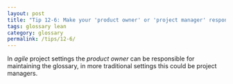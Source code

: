 ```yaml
---
layout: post
title: "Tip 12-6: Make your 'product owner' or 'project manager' responsible for the glossary"
tags: glossary lean
category: glossary
permalink: /tips/12-6/
---
```


In _agile_ project settings the _product owner_ can be responsible for maintaining the glossary,
in more traditional settings this could be project managers.
